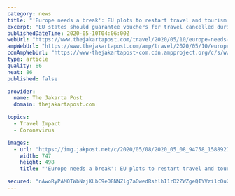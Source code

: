 ```yaml
---
category: news
title: "'Europe needs a break': EU plots to restart travel and tourism despite COVID-19"
excerpt: "EU states should guarantee vouchers for travel cancelled during the coronavirus pandemic and start lifting internal border restrictions in a bid to salvage some of the summer tourism season, the bloc's executive will say next week."
publishedDateTime: 2020-05-10T04:06:00Z
webUrl: "https://www.thejakartapost.com/travel/2020/05/10/europe-needs-a-break-eu-plots-to-restart-travel-and-tourism-despite-covid-19.html"
ampWebUrl: "https://www.thejakartapost.com/amp/travel/2020/05/10/europe-needs-a-break-eu-plots-to-restart-travel-and-tourism-despite-covid-19.html"
cdnAmpWebUrl: "https://www-thejakartapost-com.cdn.ampproject.org/c/s/www.thejakartapost.com/amp/travel/2020/05/10/europe-needs-a-break-eu-plots-to-restart-travel-and-tourism-despite-covid-19.html"
type: article
quality: 86
heat: 86
published: false

provider:
  name: The Jakarta Post
  domain: thejakartapost.com

topics:
  - Travel Impact
  - Coronavirus

images:
  - url: "https://img.jakpost.net/c/2020/05/08/2020_05_08_94758_1588927708._medium.jpg"
    width: 747
    height: 498
    title: "'Europe needs a break': EU plots to restart travel and tourism despite COVID-19"

secured: "nAwoRyPAM0TWbNzjKLbC9eO8NNZlg7aGwedRshlhI1rD2ZWZgeQIYVzi1cOu2qoCUlfuoRqFZWjDOYWN/n26kb2TRJCODi8plG6GsJ4uPpqhPBhMRS1CdVdeIhgW260SWGYNf6C/a3n5Iu+XiWZy+299AuTwbLPdKuZIl2TMQjwoIqmw4SMDMMYwToSxp4SOVQfoqSPI8WBWwmAaeZRJ1L444x60k6reS1rwvR6nb2iGMDeIHQjsk2GzzzcKdaEpatKi+CdztR0zuHRycZjEl7fbTjD+VELN5jYQCWdX2znOYV3TOsdt4GxDCXftjKVg;acaIg4POHIlUSIafKNSMlg=="
---
```


